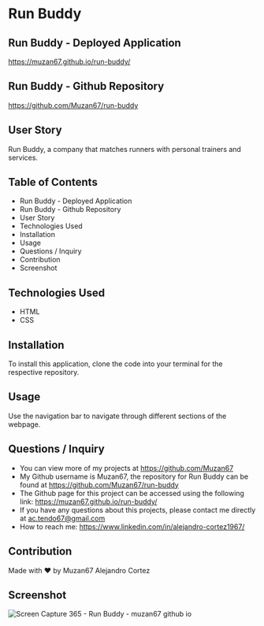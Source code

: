 # Run Buddy

## Run Buddy - Deployed Application

https://muzan67.github.io/run-buddy/

## Run Buddy - Github Repository

https://github.com/Muzan67/run-buddy

## User Story

Run Buddy, a company that matches runners with personal trainers and services.

## Table of Contents

- Run Buddy - Deployed Application
- Run Buddy - Github Repository
- User Story
- Technologies Used
- Installation
- Usage
- Questions / Inquiry
- Contribution
- Screenshot

## Technologies Used

- HTML
- CSS

## Installation

To install this application, clone the code into your terminal for the respective repository.

## Usage

Use the navigation bar to navigate through different sections of the webpage.

## Questions / Inquiry

- You can view more of my projects at https://github.com/Muzan67
- My Github username is Muzan67, the repository for Run Buddy can be found at https://github.com/Muzan67/run-buddy
- The Github page for this project can be accessed using the following link: https://muzan67.github.io/run-buddy/
- If you have any questions about this projects, please contact me directly at ac.tendo67@gmail.com
- How to reach me: https://www.linkedin.com/in/alejandro-cortez1967/

## Contribution

Made with ❤️ by Muzan67 Alejandro Cortez

## Screenshot

![Screen Capture 365 - Run Buddy - muzan67 github io](https://user-images.githubusercontent.com/102841726/202056622-18a45ee0-466a-4a5d-821b-1c8f6bc18eee.jpg)
